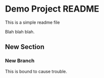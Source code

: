 # Demo Project README

This is a simple readme file

Blah blah blah.

## New Section

### New Branch

This is bound to cause trouble.